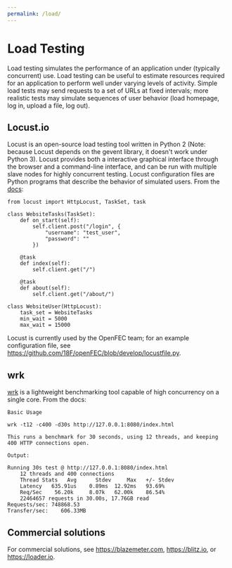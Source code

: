 ```yaml
---
permalink: /load/
---
```

# Load Testing
Load testing simulates the performance of an application under (typically concurrent) use. Load testing can be useful to estimate resources required for an application to perform well under varying levels of activity. Simple load tests may send requests to a set of URLs at fixed intervals; more realistic tests may simulate sequences of user behavior (load homepage, log in, upload a file, log out).

## Locust.io
Locust is an open-source load testing tool written in Python 2 (Note: because Locust depends on the gevent library, it doesn't work under Python 3). Locust provides both a interactive graphical interface through the browser and a command-line interface, and can be run with multiple slave nodes for highly concurrent testing. Locust configuration files are Python programs that describe the behavior of simulated users. From the [docs](locust.io):

    from locust import HttpLocust, TaskSet, task

    class WebsiteTasks(TaskSet):
        def on_start(self):
            self.client.post("/login", {
                "username": "test_user",
                "password": ""
            })
        
        @task
        def index(self):
            self.client.get("/")
            
        @task
        def about(self):
            self.client.get("/about/")

    class WebsiteUser(HttpLocust):
        task_set = WebsiteTasks
        min_wait = 5000
        max_wait = 15000

Locust is currently used by the OpenFEC team; for an example configuration file, see https://github.com/18F/openFEC/blob/develop/locustfile.py.

## wrk

[wrk](https://github.com/wg/wrk) is a lightweight benchmarking tool capable of high concurrency on a single core. From the docs:

    Basic Usage

    wrk -t12 -c400 -d30s http://127.0.0.1:8080/index.html

    This runs a benchmark for 30 seconds, using 12 threads, and keeping
    400 HTTP connections open.

    Output:

    Running 30s test @ http://127.0.0.1:8080/index.html
        12 threads and 400 connections
        Thread Stats   Avg      Stdev     Max   +/- Stdev
        Latency   635.91us    0.89ms  12.92ms   93.69%
        Req/Sec    56.20k     8.07k   62.00k    86.54%
        22464657 requests in 30.00s, 17.76GB read
    Requests/sec: 748868.53
    Transfer/sec:    606.33MB

## Commercial solutions
For commercial solutions, see https://blazemeter.com, https://blitz.io, or https://loader.io.
